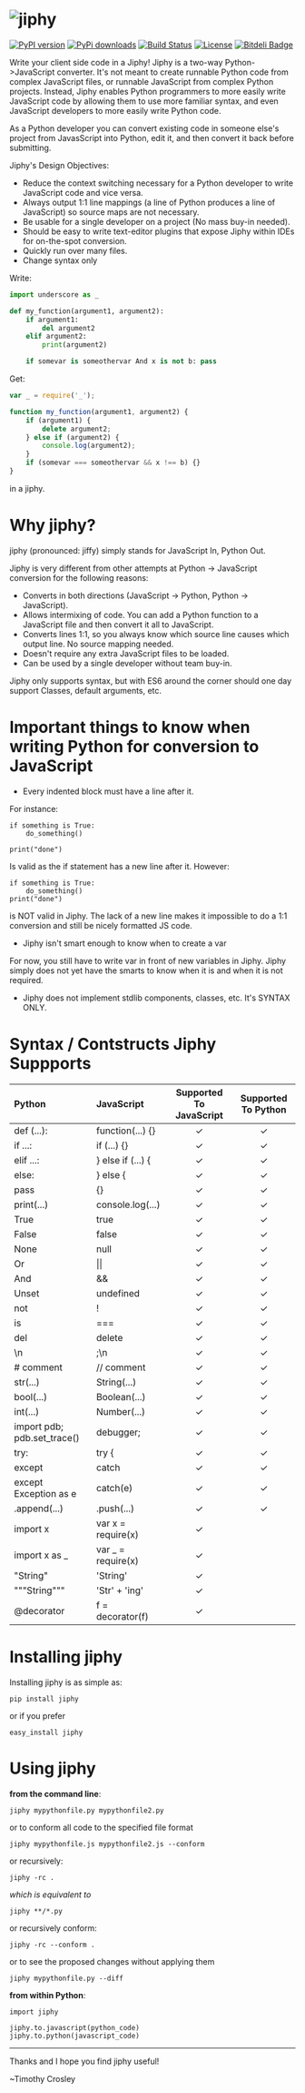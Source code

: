 ![jiphy](https://raw.github.com/timothycrosley/jiphy/master/logo.png)
=====

[![PyPI version](https://badge.fury.io/py/jiphy.png)](http://badge.fury.io/py/jiphy)
[![PyPi downloads](https://pypip.in/d/jiphy/badge.png)](https://crate.io/packages/jiphy/)
[![Build Status](https://travis-ci.org/timothycrosley/jiphy.png?branch=master)](https://travis-ci.org/timothycrosley/jiphy)
[![License](https://img.shields.io/github/license/mashape/apistatus.svg)](https://pypi.python.org/pypi/jiphy/)
[![Bitdeli Badge](https://d2weczhvl823v0.cloudfront.net/timothycrosley/jiphy/trend.png)](https://bitdeli.com/free "Bitdeli Badge")

Write your client side code in a Jiphy! Jiphy is a two-way Python->JavaScript converter. It's not meant to create
runnable Python code from complex JavaScript files, or runnable JavaScript from complex Python projects. Instead,
Jiphy enables Python programmers to more easily write JavaScript code by allowing them to use more familiar syntax,
and even JavaScript developers to more easily write Python code.

As a Python developer you can convert existing code in someone else's project from JavasScript into Python, edit it,
and then convert it back before submitting.

Jiphy's Design Objectives:

- Reduce the context switching necessary for a Python developer to write JavaScript code and vice versa.
- Always output 1:1 line mappings (a line of Python produces a line of JavaScript) so source maps are not necessary.
- Be usable for a single developer on a project (No mass buy-in needed).
- Should be easy to write text-editor plugins that expose Jiphy within IDEs for on-the-spot conversion.
- Quickly run over many files.
- Change syntax only

Write:

```python
import underscore as _

def my_function(argument1, argument2):
    if argument1:
        del argument2
    elif argument2:
        print(argument2)

    if somevar is someothervar And x is not b: pass
```


Get:

```javascript
var _ = require('_');

function my_function(argument1, argument2) {
    if (argument1) {
        delete argument2;
    } else if (argument2) {
        console.log(argument2);
    }
    if (somevar === someothervar && x !== b) {}
}
```

in a jiphy.


Why jiphy?
======================

jiphy (pronounced: jiffy) simply stands for JavaScript In, Python Out.

Jiphy is very different from other attempts at Python -> JavaScript conversion for the following reasons:
 -  Converts in both directions (JavaScript -> Python, Python -> JavaScript).
 -  Allows intermixing of code. You can add a Python function to a JavaScript file and then convert it all to JavaScript.
 -  Converts lines 1:1, so you always know which source line causes which output line. No source mapping needed.
 -  Doesn't require any extra JavaScript files to be loaded.
 -  Can be used by a single developer without team buy-in.

Jiphy only supports syntax, but with ES6 around the corner should one day support Classes, default arguments, etc.


Important things to know when writing Python for conversion to JavaScript
===================

- Every indented block must have a line after it.

For instance:

    if something is True:
        do_something()

    print("done")

Is valid as the if statement has a new line after it. However:

    if something is True:
        do_something()
    print("done")

is NOT valid in Jiphy. The lack of a new line makes it impossible to do a 1:1 conversion and still be nicely formatted JS code.

- Jiphy isn't smart enough to know when to create a var

For now, you still have to write var in front of new variables in Jiphy. Jiphy simply does not yet have the smarts to know when it is and when it is not required.

- Jiphy does not implement stdlib components, classes, etc. It's SYNTAX ONLY.


Syntax / Contstructs Jiphy Suppports
===================
| Python                      | JavaScript        | Supported To JavaScript | Supported To Python |
|:----------------------------|:------------------|:-----------------------:|:-------------------:|
| def (...):                  | function(...) {}  |  ✓                      |  ✓                  |
| if ...:                     | if (...) {}       |  ✓                      |  ✓                  |
| elif ...:                   | } else if (...) { |  ✓                      |  ✓                  |
| else:                       | } else {          |  ✓                      |  ✓                  |
| pass                        | {}                |  ✓                      |  ✓                  |
| print(...)                  | console.log(...)  |  ✓                      |  ✓                  |
| True                        | true              |  ✓                      |  ✓                  |
| False                       | false             |  ✓                      |  ✓                  |
| None                        | null              |  ✓                      |  ✓                  |
| Or                          | &#124;&#124;                | ✓                        |  ✓                  |
| And                         | &&                |  ✓                      |  ✓                  |
| Unset                       | undefined         |  ✓                      |  ✓                  |
| not                         | !                 |  ✓                      |  ✓                  |
| is                          | ===               |  ✓                      |  ✓                  |
| del                         | delete            |  ✓                      |  ✓                  |
| \n                          | ;\n               |  ✓                      |  ✓                  |
| # comment                   | // comment        |  ✓                      |  ✓                  |
| str(...)                    | String(...)       |  ✓                      |  ✓                  |
| bool(...)                   | Boolean(...)      |  ✓                      |  ✓                  |
| int(...)                    | Number(...)       |  ✓                      |  ✓                  |
| import pdb; pdb.set_trace() | debugger;         |  ✓                      |  ✓                  |
| try:                        | try {             |  ✓                      |  ✓                  |
| except                      | catch             |  ✓                      |  ✓                  |
| except Exception as e       | catch(e)          |  ✓                      |  ✓                  |
| .append(...)                | .push(...)        |  ✓                      |  ✓                  |
| import x                    | var x = require(x)|  ✓                      |                     |
| import x as _               | var _ = require(x)|  ✓                      |                     |
| "String"                    | 'String'          |  ✓                      |                     |
| """String"""                | 'Str' + 'ing'     |  ✓                      |                     |
| @decorator                  | f = decorator(f)  |  ✓                      |                     |


Installing jiphy
===================

Installing jiphy is as simple as:

    pip install jiphy

or if you prefer

    easy_install jiphy


Using jiphy
===================
**from the command line**:

    jiphy mypythonfile.py mypythonfile2.py

 or to conform all code to the specified file format

    jiphy mypythonfile.js mypythonfile2.js --conform

or recursively:

    jiphy -rc .

 *which is equivalent to*

    jiphy **/*.py

or recursively conform:

    jiphy -rc --conform .

or to see the proposed changes without applying them

    jiphy mypythonfile.py --diff

**from within Python**:

    import jiphy

    jiphy.to.javascript(python_code)
    jiphy.to.python(javascript_code)

--------------------------------------------

Thanks and I hope you find jiphy useful!

~Timothy Crosley

